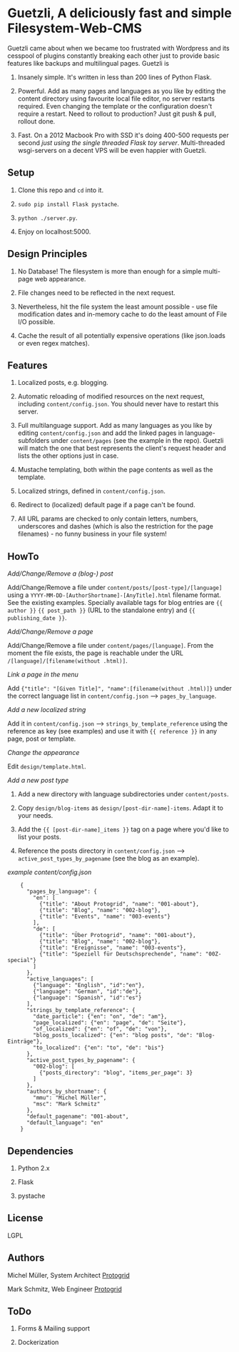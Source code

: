 Guetzli, A deliciously fast and simple Filesystem-Web-CMS
=========================================================

Guetzli came about when we became too frustrated with Wordpress and its cesspool of plugins constantly breaking each other just to provide basic features like backups and multilingual pages. Guetzli is

1) Insanely simple. It's written in less than 200 lines of Python Flask.

2) Powerful. Add as many pages and languages as you like by editing the content directory using favourite local file editor, no server restarts required. Even changing the template or the configuration doesn't require a restart. Need to rollout to production? Just git push & pull, rollout done.

3) Fast. On a 2012 Macbook Pro with SSD it's doing 400-500 requests per second *just using the single threaded Flask toy server*. Multi-threaded wsgi-servers on a decent VPS will be even happier with Guetzli.

Setup
-----
1) Clone this repo and `cd` into it.

2) `sudo pip install Flask pystache`.

3) `python ./server.py`.

4) Enjoy on localhost:5000.

Design Principles
-----------------
1) No Database! The filesystem is more than enough for a simple multi-page web appearance.

2) File changes need to be reflected in the next request.

3) Nevertheless, hit the file system the least amount possible - use file modification dates and in-memory cache to do the least amount of File I/O possible.

4) Cache the result of all potentially expensive operations (like json.loads or even regex matches).

Features
--------
1) Localized posts, e.g. blogging.

2) Automatic reloading of modified resources on the next request, including `content/config.json`. You should never have to restart this server.

2) Full multilanguage support. Add as many languages as you like by editing `content/config.json` and add the linked pages in language-subfolders under `content/pages` (see the example in the repo). Guetzli will match the one that best represents the client's request header and lists the other options just in case.

3) Mustache templating, both within the page contents as well as the template.

4) Localized strings, defined in `content/config.json`.

5) Redirect to (localized) default page if a page can't be found.

6) All URL params are checked to only contain letters, numbers, underscores and dashes (which is also the restriction for the page filenames) - no funny business in your file system!

HowTo
-----
*Add/Change/Remove a (blog-) post*

Add/Change/Remove a file under `content/posts/[post-type]/[language]` using a `YYYY-MM-DD-[AuthorShortname]-[AnyTitle].html` filename format. See the existing examples. Specially available tags for blog entries are `{{ author }}` `{{ post_path }}` (URL to the standalone entry) and  `{{ publishing_date }}`.

*Add/Change/Remove a page*

Add/Change/Remove a file under `content/pages/[language]`. From the moment the file exists, the page is reachable under the URL `/[language]/[filename(without .html)]`.

*Link a page in the menu*

Add `{"title": "[Given Title]", "name":[filename(without .html)]}` under the correct language list in `content/config.json` --> `pages_by_language`.

*Add a new localized string*

Add it in `content/config.json` --> `strings_by_template_reference` using the reference as key (see examples) and use it with `{{ reference }}` in any page, post or template.

*Change the appearance*

Edit `design/template.html`.

*Add a new post type*

1) Add a new directory with language subdirectories under `content/posts`.

2) Copy `design/blog-items` as `design/[post-dir-name]-items`. Adapt it to your needs.

3) Add the `{{ [post-dir-name]_items }}` tag on a page where you'd like to list your posts.

4) Reference the posts directory in `content/config.json` --> `active_post_types_by_pagename` (see the blog as an example).

*example content/config.json*
```
    {
      "pages_by_language": {
        "en": [
          {"title": "About Protogrid", "name": "001-about"},
          {"title": "Blog", "name": "002-blog"},
          {"title": "Events", "name": "003-events"}
        ],
        "de": [
          {"title": "Über Protogrid", "name": "001-about"},
          {"title": "Blog", "name": "002-blog"},
          {"title": "Ereignisse", "name": "003-events"},
          {"title": "Speziell für Deutschsprechende", "name": "00Z-special"}
        ]
      },
      "active_languages": [
        {"language": "English", "id":"en"},
        {"language": "German", "id":"de"},
        {"language": "Spanish", "id":"es"}
      ],
      "strings_by_template_reference": {
        "date_particle": {"en": "on", "de": "am"},
        "page_localized": {"en": "page", "de": "Seite"},
        "of_localized": {"en": "of", "de": "von"},
        "blog_posts_localized": {"en": "blog posts", "de": "Blog-Einträge"},
        "to_localized": {"en": "to", "de": "bis"}
      },
      "active_post_types_by_pagename": {
        "002-blog": [
          {"posts_directory": "blog", "items_per_page": 3}
        ]
      },
      "authors_by_shortname": {
        "mmu": "Michel Müller",
        "msc": "Mark Schmitz"
      },
      "default_pagename": "001-about",
      "default_language": "en"
    }
```

Dependencies
------------
1) Python 2.x

2) Flask

3) pystache

License
-------
LGPL

Authors
-------
Michel Müller, System Architect [Protogrid](http://protogrid.com)

Mark Schmitz, Web Engineer [Protogrid](http://protogrid.com)

ToDo
----
1) Forms & Mailing support

2) Dockerization


